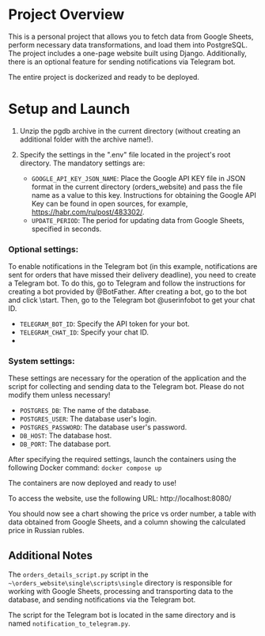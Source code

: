 # Project Overview

This is a personal project that allows you to fetch data from Google Sheets, perform necessary data transformations, and load them into PostgreSQL. The project includes a one-page website built using Django. Additionally, there is an optional feature for sending notifications via Telegram bot.

The entire project is dockerized and ready to be deployed.

# Setup and Launch

1. Unzip the pgdb archive in the current directory (without creating an additional folder with the archive name!).

2. Specify the settings in the ".env" file located in the project's root directory. The mandatory settings are:
   - `GOOGLE_API_KEY_JSON_NAME`: Place the Google API KEY file in JSON format in the current directory (orders_website) and pass the file name as a value to this key. Instructions for obtaining the Google API Key can be found in open sources, for example, https://habr.com/ru/post/483302/.
   - `UPDATE_PERIOD`: The period for updating data from Google Sheets, specified in seconds.

### Optional settings:

To enable notifications in the Telegram bot (in this example, notifications are sent for orders that have missed their delivery deadline), you need to create a Telegram bot. To do this, go to Telegram and follow the instructions for creating a bot provided by @BotFather. After creating a bot, go to the bot and click \start. Then, go to the Telegram bot @userinfobot to get your chat ID.

- `TELEGRAM_BOT_ID`: Specify the API token for your bot.
- `TELEGRAM_CHAT_ID`: Specify your chat ID.
- 
### System settings:

These settings are necessary for the operation of the application and the script for collecting and sending data to the Telegram bot. Please do not modify them unless necessary!

- `POSTGRES_DB`: The name of the database.
- `POSTGRES_USER`: The database user's login.
- `POSTGRES_PASSWORD`: The database user's password.
- `DB_HOST`: The database host.
- `DB_PORT`: The database port.

After specifying the required settings, launch the containers using the following Docker command:
`docker compose up`

The containers are now deployed and ready to use!

To access the website, use the following URL:
http://localhost:8080/

You should now see a chart showing the price vs order number, a table with data obtained from Google Sheets, and a column showing the calculated price in Russian rubles.

## Additional Notes

The `orders_details_script.py` script in the `~\orders_website\single\scripts\single` directory is responsible for working with Google Sheets, processing and transporting data to the database, and sending notifications via the Telegram bot.

The script for the Telegram bot is located in the same directory and is named `notification_to_telegram.py`.
